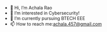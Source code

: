 - 👋 Hi, I’m Achala Rao
- 👀 I’m interested in Cybersecurity!
- 🌱 I’m currently pursuing BTECH EEE
- 📫 How to reach me:achala.457@gmail.com

<!---
Achala200/Achala200 is a ✨ special ✨ repository because its `README.md` (this file) appears on your GitHub profile.
You can click the Preview link to take a look at your changes.
--->
